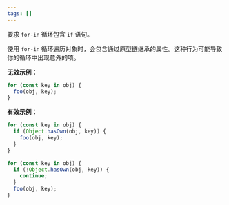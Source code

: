 ```yaml
---
tags: []
---
```


要求 `for-in` 循环包含 `if` 语句。

使用 `for-in` 循环遍历对象时，会包含通过原型链继承的属性。这种行为可能导致你的循环中出现意外的项。

**无效示例：**

```typescript
for (const key in obj) {
  foo(obj, key);
}
```

**有效示例：**

```typescript
for (const key in obj) {
  if (Object.hasOwn(obj, key)) {
    foo(obj, key);
  }
}
```

```typescript
for (const key in obj) {
  if (!Object.hasOwn(obj, key)) {
    continue;
  }
  foo(obj, key);
}
```